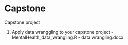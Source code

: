 # Capstone
Capstone project

  1. Apply data wranggling to your capstone project
    - MentalHealth_data_wrangling.R
    - data wrangling.docx


